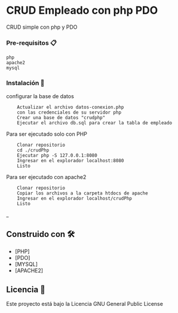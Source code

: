 # CRUD Empleado con php PDO

CRUD simple con php y PDO


### Pre-requisitos 📋


```
php
apache2
mysql
```

### Instalación 🔧

configurar la base de datos

```
    Actualizar el archivo datos-conexion.php
    con las credenciales de su servidor php
    Crear una base de datos "crudphp"
    Ejecutar el archivo db.sql para crear la tabla de empleado
```
Para ser ejecutado solo con PHP
```
    Clonar repositorio
    cd ./crudPhp
    Ejecutar php -S 127.0.0.1:8080
    Ingresar en el explorador localhost:8080
    Listo
```
Para ser ejecutado con apache2
```
    Clonar repositorio
    Copiar los archivos a la carpeta htdocs de apache
    Ingresar en el explorador localhost/crudPhp
    Listo
```

_

## Construido con 🛠️

* [PHP]
* [PDO]
* [MYSQL]
* [APACHE2]

## Licencia 📄

Este proyecto está bajo la Licencia GNU General Public License
